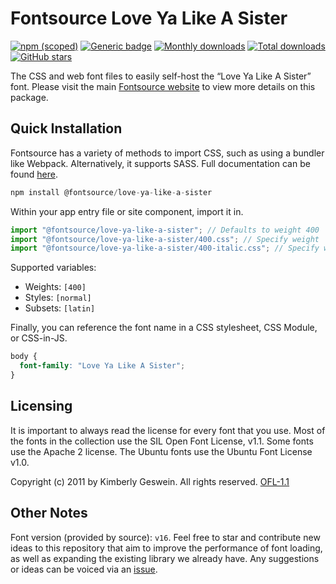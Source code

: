 # Fontsource Love Ya Like A Sister

[![npm (scoped)](https://img.shields.io/npm/v/@fontsource/love-ya-like-a-sister?color=brightgreen)](https://www.npmjs.com/package/@fontsource/love-ya-like-a-sister) [![Generic badge](https://img.shields.io/badge/fontsource-passing-brightgreen)](https://github.com/fontsource/fontsource) [![Monthly downloads](https://badgen.net/npm/dm/@fontsource/love-ya-like-a-sister)](https://github.com/fontsource/fontsource) [![Total downloads](https://badgen.net/npm/dt/@fontsource/love-ya-like-a-sister)](https://github.com/fontsource/fontsource) [![GitHub stars](https://img.shields.io/github/stars/fontsource/fontsource.svg?style=social&label=Star)](https://github.com/fontsource/fontsource/stargazers)

The CSS and web font files to easily self-host the “Love Ya Like A Sister” font. Please visit the main [Fontsource website](https://fontsource.org/fonts/love-ya-like-a-sister) to view more details on this package.

## Quick Installation

Fontsource has a variety of methods to import CSS, such as using a bundler like Webpack. Alternatively, it supports SASS. Full documentation can be found [here](https://fontsource.org/docs/getting-started/introduction).

```javascript
npm install @fontsource/love-ya-like-a-sister
```

Within your app entry file or site component, import it in.

```javascript
import "@fontsource/love-ya-like-a-sister"; // Defaults to weight 400
import "@fontsource/love-ya-like-a-sister/400.css"; // Specify weight
import "@fontsource/love-ya-like-a-sister/400-italic.css"; // Specify weight and style

```

Supported variables:
- Weights: `[400]`
- Styles: `[normal]`
- Subsets: `[latin]`

Finally, you can reference the font name in a CSS stylesheet, CSS Module, or CSS-in-JS.

```css
body {
  font-family: "Love Ya Like A Sister";
}
```

## Licensing
It is important to always read the license for every font that you use.
Most of the fonts in the collection use the SIL Open Font License, v1.1. Some fonts use the Apache 2 license. The Ubuntu fonts use the Ubuntu Font License v1.0.

Copyright (c) 2011 by Kimberly Geswein. All rights reserved.
[OFL-1.1](http://scripts.sil.org/OFL)

## Other Notes
Font version (provided by source): `v16`.
Feel free to star and contribute new ideas to this repository that aim to improve the performance of font loading, as well as expanding the existing library we already have. Any suggestions or ideas can be voiced via an [issue](https://github.com/fontsource/fontsource/issues).